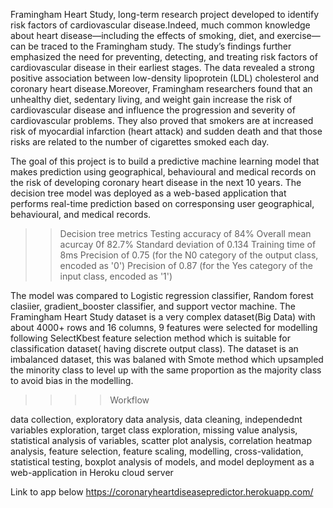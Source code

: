 
Framingham Heart Study, long-term research project developed to identify risk factors of cardiovascular disease.Indeed, much common knowledge about heart disease—including the effects of smoking, diet, and exercise—can be traced to the Framingham study. The study’s findings further emphasized the need for preventing, detecting, and treating risk factors of cardiovascular disease in their earliest stages. The data revealed a strong positive association between low-density lipoprotein (LDL) cholesterol and coronary heart disease.Moreover, Framingham researchers found that an unhealthy diet, sedentary living, and weight gain increase the risk of cardiovascular disease and influence the progression and severity of cardiovascular problems. They also proved that smokers are at increased risk of myocardial infarction (heart attack) and sudden death and that those risks are related to the number of cigarettes smoked each day. 

The goal of this project is to build a predictive machine learning model that makes prediction using geographical, behavioural and medical records on the risk of developing coronary heart disease in the next 10 years. The decision tree model  was deployed as a web-based application that performs real-time prediction based on corresponsing user geographical, behavioural, and medical records.

>>Decision tree metrics
Testing accuracy of 84%
Overall mean acurcay 0f 82.7%
Standard deviation of 0.134
Training time of 8ms
Precision of 0.75 (for the N0 category of the output class, encoded as '0')
Precision of 0.87 (for the Yes category of the input class, encoded as '1')

The model was compared to Logistic regression classifier, Random forest clasiier, gradient_booster classifier, and support vector machine.
The Framingham Heart Study dataset is a very complex dataset(Big Data) with about 4000+ rows and 16 columns, 9 features were selected for modelling following SelectKbest feature selection  method which is suitable for classification dataset( having discrete output class). The dataset is an imbalanced dataset, this was balaned with Smote method which upsampled the minority class to level up with the same proportion as the majority class to avoid bias in the modelling.

>>>>Workflow

data collection, exploratory data analysis, data cleaning, independednt variables exploration, target class exploration, missing value analysis, statistical analysis of variables, scatter plot analysis, correlation heatmap analysis, feature selection, feature scaling, modelling, cross-validation, statistical testing, boxplot analysis of models, and model deployment as a web-application in Heroku cloud server
 
Link to app below
https://coronaryheartdiseasepredictor.herokuapp.com/
